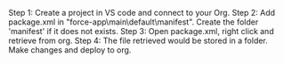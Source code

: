 Step 1:  Create a project in VS code and connect to your Org.
Step 2:  Add package.xml in "force-app\main\default\manifest". Create the folder 'manifest' if it does not exists. 
Step 3: Open package.xml, right click and retrieve from org.
Step 4: The file retrieved would be stored in a folder. Make changes and deploy to org.
